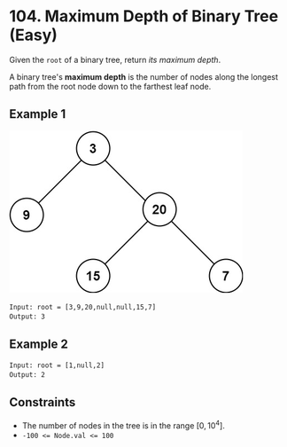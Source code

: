 # 104. Maximum Depth of Binary Tree (Easy)

Given the `root` of a binary tree, return _its maximum depth_.

A binary tree's **maximum depth** is the number of nodes along the longest path from the root node down to the farthest leaf node.

## Example 1

![Example1](./images/eample1.jpg)

```txt
Input: root = [3,9,20,null,null,15,7]
Output: 3
```

## Example 2

```txt
Input: root = [1,null,2]
Output: 2
```

## Constraints

- The number of nodes in the tree is in the range $[0, 10^4]$.
- `-100 <= Node.val <= 100`
